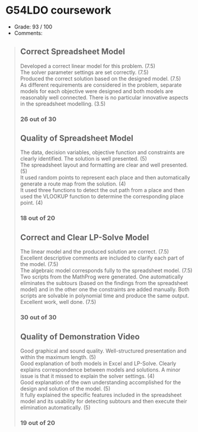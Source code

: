 # G54LDO coursework
* Grade: 93 / 100
* Comments:
>## Correct Spreadsheet Model
>Developed a correct linear model for this problem. (7.5)  
>The solver parameter settings are set correctly. (7.5)  
>Produced the correct solution based on the designed model. (7.5)  
>As different requirements are considered in the problem, separate models for each objective were designed and both models are reasonably well connected. There is no particular innovative aspects in the spreadsheet modelling. (3.5)  
>### 26 out of 30
>## Quality of Spreadsheet Model
>The data, decision variables, objective function and constraints are clearly identified. The solution is well presented. (5)  
>The spreadsheet layout and formatting are clear and well presented. (5)  
>It used random points to represent each place and then automatically generate a route map from the solution. (4)  
>It used three functions to detect the out path from a place and then used the VLOOKUP function to determine the corresponding place point. (4)  
>### 18 out of 20
>## Correct and Clear LP-Solve Model
>The linear model and the produced solution are correct. (7.5)  
>Excellent descriptive comments are included to clarify each part of the model. (7.5)  
>The algebraic model corresponds fully to the spreadsheet model. (7.5)  
>Two scripts from the MathProg were generated. One automatically eliminates the subtours (based on the findings from the spreadsheet model) and in the other one the constraints are added manually. Both scripts are solvable in polynomial time and produce the same output. Excellent work, well done. (7.5)  
>### 30 out of 30
>## Quality of Demonstration Video
>Good graphical and sound quality. Well-structured presentation and within the maximum length. (5)  
>Good explanation of both models in Excel and LP-Solve. Clearly explains correspondence between models and solutions. A minor issue is that it missed to explain the solver settings. (4)  
>Good explanation of the own understanding accomplished for the design and solution of the model. (5)  
>It fully explained the specific features included in the spreadsheet model and its usability for detecting subtours and then execute their elimination automatically. (5)  
>### 19 out of 20
